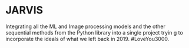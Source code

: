 # JARVIS
Integrating all the ML and Image processing models and the other sequential methods from the Python library into a single project tryin g to incorporate the ideals of what we left back in 2019. #LoveYou3000.
